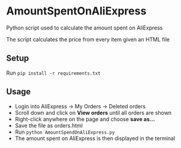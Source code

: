 # AmountSpentOnAliExpress

Python script used to calculate the amount spent on AliExpress

The script calculates the price from every item given an HTML file

## Setup

Run `pip install -r requirements.txt`

## Usage

- Login into AliExpress -> My Orders -> Deleted orders
- Scroll down and click on **View orders** until all orders are shown
- Right-click anywhere on the page and choose **save as...**
- Save the file as orders.html
- Run `python AmountSpendOnAliExpress.py`
- The amount spent on AliExpress is then displayed in the terminal
